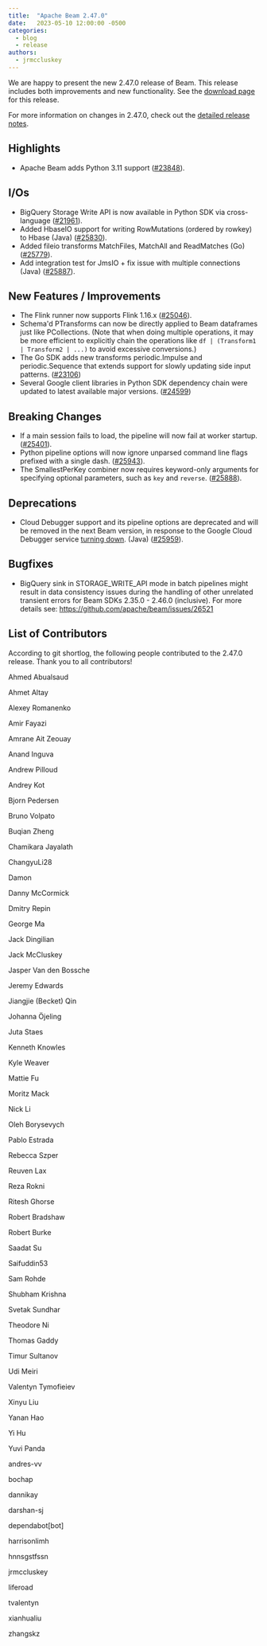 ```yaml
---
title:  "Apache Beam 2.47.0"
date:   2023-05-10 12:00:00 -0500
categories:
  - blog
  - release
authors:
  - jrmccluskey
---
```

<!--
Licensed under the Apache License, Version 2.0 (the "License");
you may not use this file except in compliance with the License.
You may obtain a copy of the License at
http://www.apache.org/licenses/LICENSE-2.0
Unless required by applicable law or agreed to in writing, software
distributed under the License is distributed on an "AS IS" BASIS,
WITHOUT WARRANTIES OR CONDITIONS OF ANY KIND, either express or implied.
See the License for the specific language governing permissions and
limitations under the License.
-->

We are happy to present the new 2.47.0 release of Beam.
This release includes both improvements and new functionality.
See the [download page](/get-started/downloads/{$DOWNLOAD_ANCHOR}) for this release.

<!--more-->

For more information on changes in 2.47.0, check out the [detailed release notes](https://github.com/apache/beam/milestone/10).

## Highlights

* Apache Beam adds Python 3.11 support ([#23848](https://github.com/apache/beam/issues/23848)).

## I/Os

* BigQuery Storage Write API is now available in Python SDK via cross-language ([#21961](https://github.com/apache/beam/issues/21961)).
* Added HbaseIO support for writing RowMutations (ordered by rowkey) to Hbase (Java) ([#25830](https://github.com/apache/beam/issues/25830)).
* Added fileio transforms MatchFiles, MatchAll and ReadMatches (Go) ([#25779](https://github.com/apache/beam/issues/25779)).
* Add integration test for JmsIO + fix issue with multiple connections (Java) ([#25887](https://github.com/apache/beam/issues/25887)).

## New Features / Improvements

* The Flink runner now supports Flink 1.16.x ([#25046](https://github.com/apache/beam/issues/25046)).
* Schema'd PTransforms can now be directly applied to Beam dataframes just like PCollections.
  (Note that when doing multiple operations, it may be more efficient to explicitly chain the operations
  like `df | (Transform1 | Transform2 | ...)` to avoid excessive conversions.)
* The Go SDK adds new transforms periodic.Impulse and periodic.Sequence that extends support
  for slowly updating side input patterns. ([#23106](https://github.com/apache/beam/issues/23106))
* Several Google client libraries in Python SDK dependency chain were updated to latest available major versions. ([#24599](https://github.com/apache/beam/pull/24599))

## Breaking Changes

* If a main session fails to load, the pipeline will now fail at worker startup. ([#25401](https://github.com/apache/beam/issues/25401)).
* Python pipeline options will now ignore unparsed command line flags prefixed with a single dash. ([#25943](https://github.com/apache/beam/issues/25943)).
* The SmallestPerKey combiner now requires keyword-only arguments for specifying optional parameters, such as `key` and `reverse`. ([#25888](https://github.com/apache/beam/issues/25888)).

## Deprecations

* Cloud Debugger support and its pipeline options are deprecated and will be removed in the next Beam version,
  in response to the Google Cloud Debugger service [turning down](https://cloud.google.com/debugger/docs/deprecations). (Java) ([#25959](https://github.com/apache/beam/issues/25959)).

## Bugfixes

* BigQuery sink in STORAGE_WRITE_API mode in batch pipelines might result in data consistency issues during the handling of other unrelated transient errors for Beam SDKs 2.35.0 - 2.46.0 (inclusive). For more details see: https://github.com/apache/beam/issues/26521

## List of Contributors

According to git shortlog, the following people contributed to the 2.47.0 release. Thank you to all contributors!

Ahmed Abualsaud

Ahmet Altay

Alexey Romanenko

Amir Fayazi

Amrane Ait Zeouay

Anand Inguva

Andrew Pilloud

Andrey Kot

Bjorn Pedersen

Bruno Volpato

Buqian Zheng

Chamikara Jayalath

ChangyuLi28

Damon

Danny McCormick

Dmitry Repin

George Ma

Jack Dingilian

Jack McCluskey

Jasper Van den Bossche

Jeremy Edwards

Jiangjie (Becket) Qin

Johanna Öjeling

Juta Staes

Kenneth Knowles

Kyle Weaver

Mattie Fu

Moritz Mack

Nick Li

Oleh Borysevych

Pablo Estrada

Rebecca Szper

Reuven Lax

Reza Rokni

Ritesh Ghorse

Robert Bradshaw

Robert Burke

Saadat Su

Saifuddin53

Sam Rohde

Shubham Krishna

Svetak Sundhar

Theodore Ni

Thomas Gaddy

Timur Sultanov

Udi Meiri

Valentyn Tymofieiev

Xinyu Liu

Yanan Hao

Yi Hu

Yuvi Panda

andres-vv

bochap

dannikay

darshan-sj

dependabot[bot]

harrisonlimh

hnnsgstfssn

jrmccluskey

liferoad

tvalentyn

xianhualiu

zhangskz